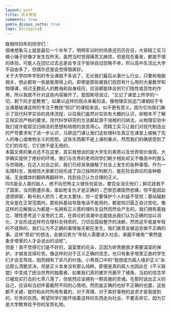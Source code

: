 ```yaml
---
layout: post
title: 毕业寄语
comments: true
gamla_disqus_satte: true
tags: [blogging]
---
```

致相伴四年的同学们：<br>
很难想象马上就是最后一个半年了，明明军训时的场景还历历在目，大家精工实习做小锤子好像才发生在昨天。虽然当时觉得痛苦又麻烦，但是现在看来，都是不错的体验，可能人在回忆过去总是会专注于愉快自动忽略不幸，所以高中生活比大学不自由多了，但偶尔还是会觉得很美好。<br>
关于大学四年学到的专业课就不多说了，无论我们最后从事什么行业，只要和电脑相关，想必都有一些是能用得上的。即使是那些被我们抱怨有什么用的大量数学和物理课，经过无数前人的教诲和自身经历，应该都能体会到它们隐性或显性的作用，所以我就不针对这些内容展开了。爱因斯坦说过，“忘记了课堂上所学的一切，剩下的才是教育”。如果以这样的观点来看的话，像物理实验这门课相较于专业课基础课这样的专注于教授“知识”的课程来说，似乎更有意义。因为它向我们展示了现代科学实验的具体流程，以往我们虽然对实验有大概的认识，却根本不了解正规实验严格的要求。现代科学研究的方法都起源于培根的归纳法，从物理实验中我们或许能窥见归纳法的思想和培根的良苦用心。而精工实习让我们对现代制造业的严苛要求有了进一步认识，马原这门课让我们这些理科生真正在课堂上接触了先人的唯心或唯物主义的思想。这些东西都不是上课的重点，然而我们的确感受到了它们的存在，它们绝不是无用的。<br>
本篇文章的重点还不在这里，其实我想谈的是大学生的素质以及世界观价值观。大学确实提供了绝妙的环境，我们与优秀的老师同学们朝夕相处却又不像高中时那么与世隔绝。在迈入社会之前，我们已经渐渐接触了社会上发生的各种事情。作为一名理科生，我相信大家都已经形成了自己独特的判断力，能在社会舆论的各种极端，无良媒体的翻转再翻转中，找到自己认为合理的正义。<br>
ISIS是全人类的敌人，绝不向恐怖主义做任何妥协，要完全消灭他们；鲜花拯救不了国家，当同胞遭杀害，拿起枪复仇才是正确的；巴黎恐袭固然悲痛，但不能因此道德绑架，勒令别人悲伤；老太太要扶，但一定要保护个人利益不受损；基站辐射完全是在正常范围内，那些拆基站导致电话不能用的，都是知识匮乏自讨苦吃。像这样的见解我认为都是一名拥有正义感的理科生自然而然会产生的。我们拥有着独立、理性思考这个宝贵的工具，在舆论的浪潮中总能挑出我们认为正确的加以消化，才会形成这样符合理科生特质的，刀切豆腐般整齐的决断。然而这毕竟是年轻的不成熟的，我们认为不正确的事情每天都在发生，我们甚至会被迫去做不正确的事。这样“原初”的想法，会被讥笑为“年轻人需要进入社会，来磨平棱角”“果然是象牙塔里的人才会说出的话呢”。<br>
但是！我不觉得它们是不好的，温室里的花朵，正因为娇贵脆弱才需要温室的保护，才越发显得珍贵。像这样的对于正义正确的信念，也只有象牙塔里正直的学生们才会去笃信，因而拥有了非凡的价值。小男孩口中的“我想成为超人维护正义”永远那么清脆坚决，但是正义本身没有那么纯粹，即便是真的超人也因此在《不义联盟》中变成了统治世界的独裁者。如果我们真的被岁月磨平了棱角，当初的信念早已被现实打击的七零八落了，但依然应该拥有一颗高傲的灵魂。在那时说出正义的自己，应该和当初怀着截然不同的心情吧。然而是正确的也好不正确的也罢，这些都不关键，彼时和此时所用有着的，对于真理、对于美好事物的追求才是我提到的，珍贵的东西。希望同学们能怀揣着这样的东西走向社会，不要丢弃它，因为它是大学教育给予你的宝贵礼物。<br>
